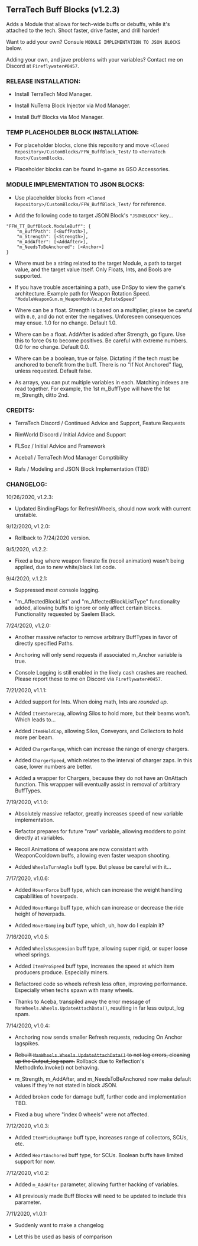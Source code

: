 ## TerraTech Buff Blocks (v1.2.3)

Adds a Module that allows for tech-wide buffs or debuffs, while it's attached to the tech. Shoot faster, drive faster, and drill harder! 

Want to add your own? Consule `MODULE IMPLEMENTATION TO JSON BLOCKS` below.

Adding your own, and jave problems with your variables? Contact me on Discord at `Fireflywater#0457`.

### RELEASE INSTALLATION:

* Install TerraTech Mod Manager.

* Install NuTerra Block Injector via Mod Manager.

* Install Buff Blocks via Mod Manager.

### TEMP PLACEHOLDER BLOCK INSTALLATION: 

* For placeholder blocks, clone this repository and move `<Cloned Repository>/CustomBlocks/FFW_BuffBlock_Test/` to `<TerraTech Root>/CustomBlocks`.

* Placeholder blocks can be found In-game as GSO Accessories.

### MODULE IMPLEMENTATION TO JSON BLOCKS: 

* Use placeholder blocks from `<Cloned Repository>/CustomBlocks/FFW_BuffBlock_Test/` for reference.

* Add the following code to target JSON Block's `"JSONBLOCK"` key...

```
"FFW_TT_BuffBlock.ModuleBuff": {
	"m_BuffPath": [<BuffPath>],
	"m_Strength": [<Strength>],
	"m_AddAfter": [<AddAfter>],
	"m_NeedsToBeAnchored": [<Anchor>]
}
```

* Where <BuffPath> must be a string related to the target Module, a path to target value, and the target value itself. Only Floats, Ints, and Bools are supported. 

* If you have trouble ascertaining a path, use DnSpy to view the game's architecture. Example path for Weapon Rotation Speed. `"ModuleWeaponGun.m_WeaponModule.m_RotateSpeed"`

* Where <Strength> can be a float. Strength is based on a multiplier, please be careful with `0.0`, and do not enter the negatives. Unforeseen consequences may ensue. 1.0 for no change. Default 1.0.

* Where <AddAfter> can be a float. AddAfter is added after Strength, go figure. Use this to force 0s to become positives. Be careful with extreme numbers. 0.0 for no change. Default 0.0.

* Where <Anchor> can be a boolean, true or false. Dictating if the tech must be anchored to benefit from the buff. There is no "If Not Anchored" flag, unless requested. Default false.

* As arrays, you can put multiple variables in each. Matching indexes are read together. For example, the 1st m_BuffType will have the 1st m_Strength, ditto 2nd.

### CREDITS: 

* TerraTech Discord / Continued Advice and Support, Feature Requests

* RimWorld Discord / Initial Advice and Support

* FLSoz / Initial Advice and Framework

* Aceba1 / TerraTech Mod Manager Comptibility

* Rafs / Modeling and JSON Block Implementation (TBD)

### CHANGELOG:
10/26/2020, v1.2.3:

* Updated BindingFlags for RefreshWheels, should now work with current unstable.

9/12/2020, v1.2.0: 

* Rollback to 7/24/2020 version.

9/5/2020, v1.2.2: 

* Fixed a bug where weapon firerate fix (recoil animation) wasn't being applied, due to new white/black list code.

9/4/2020, v.1.2.1: 

* Suppressed most console logging.

* "m_AffectedBlockList" and "m_AffectedBlockListType" functionality added, allowing buffs to ignore or only affect certain blocks. Functionality requested by Saelem Black.

7/24/2020, v1.2.0:

* Another massive refactor to remove arbitrary BuffTypes in favor of directly specified Paths.

* Anchoring will only send requests if associated m_Anchor variable is true.

* Console Logging is still enabled in the likely cash crashes are reached. Please report these to me on Discord via `Fireflywater#0457`.

7/21/2020, v1.1.1:

* Added support for Ints. When doing math, Ints are *rounded up*. 

* Added `ItemStoreCap`, allowing Silos to hold more, but their beams won't. Which leads to...

* Added `ItemHoldCap`, allowing Silos, Conveyors, and Collectors to hold more per beam.

* Added `ChargerRange`, which can increase the range of energy chargers.

* Added `ChargerSpeed`, which relates to the interval of charger zaps. In this case, lower numbers are better.

* Added a wrapper for Chargers, because they do not have an OnAttach function. This wrappper will eventually assist in removal of arbitrary BuffTypes.

7/19/2020, v1.1.0:

* Absolutely massive refactor, greatly increases speed of new variable implementation.

* Refactor prepares for future "raw" variable, allowing modders to point directly at variables.

* Recoil Animations of weapons are now consistant with WeaponCooldown buffs, allowing even faster weapon shooting.

* Added `WheelsTurnAngle` buff type. But please be careful with it...

7/17/2020, v1.0.6:

* Added `HoverForce` buff type, which can increase the weight handling capabilities of hoverpads.

* Added `HoverRange` buff type, which can increase or decrease the ride height of hoverpads.

* Added `HoverDamping` buff type, which, uh, how do I explain it?

7/16/2020, v1.0.5:

* Added `WheelsSuspension` buff type, allowing super rigid, or super loose wheel springs.

* Added `ItemProSpeed` buff type, increases the speed at which item producers produce. Especially miners.

* Refactored code so wheels refresh less often, improving performance. Especially when techs spawn with many wheels.

* Thanks to Aceba, transpiled away the error message of `ManWheels.Wheels.UpdateAttachData()`, resulting in far less output_log spam.

7/14/2020, v1.0.4:

* Anchoring now sends smaller Refresh requests, reducing On Anchor lagspikes.

* ~~Rebuilt `ManWheels.Wheels.UpdateAttachData()` to not log errors, cleaning up the Output_log spam.~~ Rollback due to Reflection's MethodInfo.Invoke() not behaving.

* m_Strength, m_AddAfter, and m_NeedsToBeAnchored now make default values if they're not stated in block JSON.

* Added broken code for damage buff, further code and implementation TBD.

* Fixed a bug where "index 0 wheels" were not affected.

7/12/2020, v1.0.3:

* Added `ItemPickupRange` buff type, increases range of collectors, SCUs, etc.

* Added `HeartAnchored` buff type, for SCUs. Boolean buffs have limited support for now.

7/12/2020, v1.0.2:

* Added `m_AddAfter` parameter, allowing further hacking of variables.

* All previously made Buff Blocks will need to be updated to include this parameter.

7/11/2020, v1.0.1:

* Suddenly want to make a changelog

* Let this be used as basis of comparison